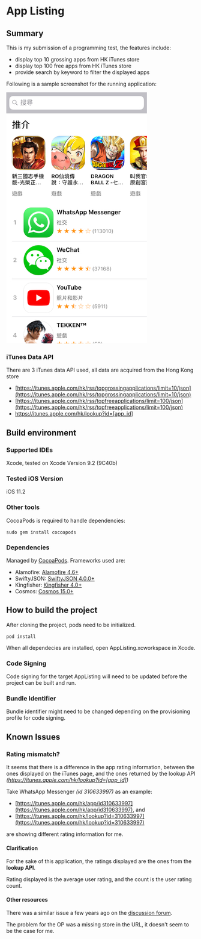 # App Listing

## Summary
This is my submission of a programming test, the features include:
- display top 10 grossing apps from HK iTunes store
- display top 100 free apps from  HK iTunes  store
- provide search by keyword to filter the displayed apps

Following is a sample screenshot for the running application:

![Sample Screenshot](/Screenshots/sample.jpeg?raw=true)

### iTunes Data API
There are 3 iTunes data API used, all data are acquired from the Hong Kong store
- [https://itunes.apple.com/hk/rss/topgrossingapplications/limit=10/json](https://itunes.apple.com/hk/rss/topgrossingapplications/limit=10/json)
- [https://itunes.apple.com/hk/rss/topfreeapplications/limit=100/json](https://itunes.apple.com/hk/rss/topfreeapplications/limit=100/json)
- https://itunes.apple.com/hk/lookup?id=[app_id]


## Build environment

### Supported IDEs
Xcode, tested on Xcode Version 9.2 (9C40b)

### Tested iOS Version
iOS 11.2

### Other tools
CocoaPods is required to handle dependencies:

```
sudo gem install cocoapods
```

### Dependencies
Managed by [CocoaPods](http://cocoapods.org). Frameworks used are:

+ Alamofire: [Alamofire 4.6+](https://github.com/Alamofire/Alamofire)
+ SwiftyJSON: [SwiftyJSON 4.0.0+](https://github.com/SwiftyJSON/SwiftyJSON)
+ Kingfisher: [Kingfisher 4.0+](https://github.com/onevcat/Kingfisher)
+ Cosmos: [Cosmos 15.0+](https://github.com/evgenyneu/Cosmos)


## How to build the project

After cloning the project, pods need to be initialized.

```
pod install
```
When all dependecies are installed, open AppListing.xcworkspace in Xcode.

### Code Signing
Code signing for the target AppListing will need to be updated before the project can be built and run.

### Bundle Identifier
Bundle identifier might need to be changed depending on the provisioning profile for code signing.
 
## Known Issues

### Rating mismatch?

It seems that there is a difference in the app rating information, between the ones displayed on the iTunes page, and the ones returned by the lookup API *(https://itunes.apple.com/hk/lookup?id=[app_id])*

Take WhatsApp Messenger *(id 310633997)* as an example:
- [https://itunes.apple.com/hk/app/id310633997](https://itunes.apple.com/hk/app/id310633997), and
- [https://itunes.apple.com/hk/lookup?id=310633997](https://itunes.apple.com/hk/lookup?id=310633997)

are showing different rating information for me.

#### Clarification

For the sake of this application, the ratings displayed are the ones from the **lookup API**.

Rating displayed is the average user rating, and the count is the user rating count.

#### Other resources

There was a similar issue a few years ago on the [discussion forum](https://discussions.apple.com/thread/4920253).

The problem for the OP was a missing store in the URL, it doesn't seem to be the case for me.
